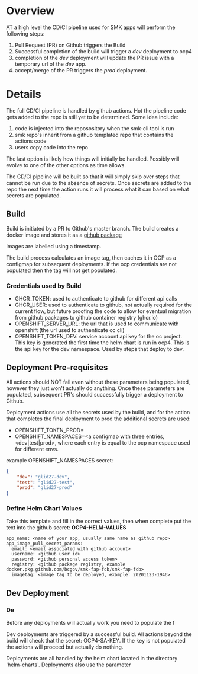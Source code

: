 # Overview

AT a high level the CD/CI pipeline used for SMK apps will perform
the following steps:

1. Pull Request (PR) on Github triggers the Build
1. Successful completion of the build will trigger a *dev* deployment to ocp4
1. completion of the *dev* deployment will update the PR issue with a temporary url of the *dev* app.
1. accept/merge of the PR triggers the *prod* deployment.

# Details

The full CD/CI pipeline is handled by github actions.  Hot the pipeline code
gets added to the repo is still yet to be determined.  Some idea include:

1. code is injected into the reposository when the smk-cli tool is run
1. smk repo's inherit from a github templated repo that contains the actions code
1. users copy code into the repo

The last option is likely how things will initially be handled.  Possibly will
evolve to one of the other options as time allows.

The CD/CI pipeline will be built so that it will simply skip over steps that 
cannot be run due to the absence of secrets.  Once secrets are added to the
repo the next time the action runs it will process what it can based on 
what secrets are populated.

## Build

Build is initiated by a PR to Github's master branch.  The build creates a 
docker image and stores it as a [github package](https://github.com/orgs/bcgov/packages?repo_name=smk-fap-fcb)

Images are labelled using a timestamp.

The build process calculates an image tag, then caches it in OCP as a configmap for 
subsequent deployments.  If the ocp credentials are not populated then the
tag will not get populated.

### Credentials used by Build

* GHCR_TOKEN: used to authenticate to github for different api calls
* GHCR_USER: used to authenticate to github, not actually required for the 
            current flow, but future proofing the code to allow for eventual
            migration from github packages to github container registry 
            (ghcr.io)
* OPENSHIFT_SERVER_URL: the url that is used to communicate with openshift (the url used to authenticate oc cli)
* OPENSHIFT_TOKEN_DEV: service account api key for the oc project.  This key
    is generated the first time the helm chart is run in ocp4.  This is the api key for the dev namespace.  Used by steps that deploy to dev.


## Deployment Pre-requisites

All actions should NOT fail even without these parameters being populated, 
however they just won't actually do anything.  Once these parameters are populated, subsequent PR's should successfully trigger a deployment to Github.

Deployment actions use all the secrets used by the build, and for the action that completes the final deployment to prod the additional secrets are used:

* OPENSHIFT_TOKEN_PROD=<api key for service account used to deploy to prod>
* OPENSHIFT_NAMESPACES=<a configmap with three entries, <dev|test|prod>, where each entry is equal to the ocp namespace used for different envs.

example OPENSHIFT_NAMESPACES secret:
``` json
{
    "dev": "glid27-dev",
    "test": "glid27-test",
    "prod": "glid27-prod"
}
```

### Define Helm Chart Values

Take this template and fill in the correct values, then when complete
put the text into the github secret: **OCP4-HELM-VALUES**

```
app_name: <name of your app, usually same name as github repo>
app_image_pull_secret_params:
  email: <email associated with github account>
  username: <github user id>
  password: <github personal access token>
  registry: <github package registry, example docker.pkg.github.com/bcgov/smk-fap-fcb/smk-fap-fcb>
  imagetag: <image tag to be deployed, example: 20201123-1946>
```





## Dev Deployment

### De

Before any deployments will actually work you need to populate the f

Dev deployments are triggered by a successful build.  All actions beyond the
build will check that the secret: OCP4-SA-KEY.  If the key is not populated 
the actions will proceed but actually do nothing.

Deployments are all handled by the helm chart located in the directory
'helm-charts'.  Deployments also use the parameter


